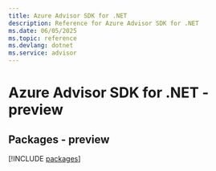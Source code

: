 ```yaml
---
title: Azure Advisor SDK for .NET
description: Reference for Azure Advisor SDK for .NET
ms.date: 06/05/2025
ms.topic: reference
ms.devlang: dotnet
ms.service: advisor
---
```

# Azure Advisor SDK for .NET - preview
## Packages - preview
[!INCLUDE [packages](advisor-index.md)]